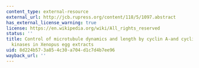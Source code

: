 ```yaml
---
content_type: external-resource
external_url: http://jcb.rupress.org/content/118/5/1097.abstract
has_external_license_warning: true
license: https://en.wikipedia.org/wiki/All_rights_reserved
status: ''
title: Control of microtubule dynamics and length by cyclin A-and cyclin B-dependent
  kinases in Xenopus egg extracts
uid: 8d224b57-3a85-4c30-a704-d1c7d4b7ee96
wayback_url: ''
---
```

